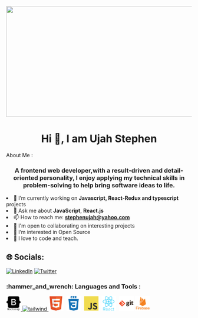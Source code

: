 
      
      
<div align="center">
  <img src="https://media.giphy.com/media/dWesBcTLavkZuG35MI/giphy.gif" width="600" height="300"/>
</div>

<h1 align="center">Hi 👋, I am Ujah Stephen</h1>
About Me : <h3 align="center">A  frontend web developer,with a result-driven and detail-oriented personality, I enjoy applying my technical skills in problem-solving to help bring software ideas to life.</h3


- 🔭 I’m currently working on **Javascript, React-Redux and typescript** projects
- 💬 Ask me about  **JavaScript**, **React.js**
- 📫 How to reach me: **stephenujah@yahoo.com**
- 🤝 I'm open to collaborating on interesting projects
- 🤝  I’m interested in Open Source
- 📝 I love to code and teach.


## 🌐 Socials:
[![LinkedIn](https://img.shields.io/badge/LinkedIn-%230077B5.svg?logo=linkedin&logoColor=white)](https://www.linkedin.com/in/ujah-stephen-4a3a8782/) [![Twitter](https://img.shields.io/badge/Twitter-%231DA1F2.svg?logo=Twitter&logoColor=white)](https://twitter.com/Prof_Ochosteve) 


<h3 align="left"> :hammer_and_wrench: Languages and Tools :</h3>
<p align="left"> 
      <a href="https://getbootstrap.com" target="_blank" rel="noreferrer">
       <img src="https://raw.githubusercontent.com/devicons/devicon/master/icons/bootstrap/bootstrap-plain-wordmark.svg" alt="bootstrap" width="40" height="40"/> 
       </a>
    <a href="https://tailwindcss.com/" target="_blank" rel="noreferrer"> <img src="https://www.vectorlogo.zone/logos/tailwindcss/tailwindcss-icon.svg" alt="tailwind" width="40" height="40"/> 
     </a> 
         <img src="https://github.com/devicons/devicon/blob/master/icons/html5/html5-original.svg" title="HTML5" alt="HTML" width="40" height="40"/>&nbsp;
         <img src="https://github.com/devicons/devicon/blob/master/icons/css3/css3-plain-wordmark.svg"  title="CSS3" alt="CSS" width="40" height="40"/>&nbsp;
         <img src="https://github.com/devicons/devicon/blob/master/icons/javascript/javascript-original.svg" title="JavaScript" alt="JavaScript" width="40" height="40"/>&nbsp;
         <img src="https://github.com/devicons/devicon/blob/master/icons/react/react-original-wordmark.svg" title="React" alt="React" width="40" height="40"/>&nbsp;
        <img src="https://github.com/devicons/devicon/blob/master/icons/git/git-original-wordmark.svg" title="Git" **alt="Git" width="40" height="40"/>
        <img src="https://github.com/devicons/devicon/blob/master/icons/firebase/firebase-plain-wordmark.svg" title="Firebase" alt="Firebase" width="40" height="40"/>&nbsp;
     
    


       
       


 </p>

     

      


      
      


